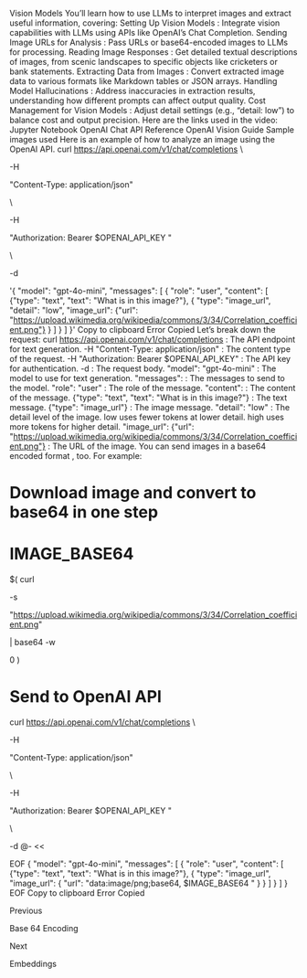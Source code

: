 Vision Models
You’ll learn how to use LLMs to interpret images and extract useful information, covering:
Setting Up Vision Models
: Integrate vision capabilities with LLMs using APIs like OpenAI’s Chat Completion.
Sending Image URLs for Analysis
: Pass URLs or base64-encoded images to LLMs for processing.
Reading Image Responses
: Get detailed textual descriptions of images, from scenic landscapes to specific objects like cricketers or bank statements.
Extracting Data from Images
: Convert extracted image data to various formats like Markdown tables or JSON arrays.
Handling Model Hallucinations
: Address inaccuracies in extraction results, understanding how different prompts can affect output quality.
Cost Management for Vision Models
: Adjust detail settings (e.g., “detail: low”) to balance cost and output precision.
Here are the links used in the video:
Jupyter Notebook
OpenAI Chat API Reference
OpenAI Vision Guide
Sample images used
Here is an example of how to analyze an image using the OpenAI API.
curl
 https://api.openai.com/v1/chat/completions 
\

  
-H
 
"Content-Type: application/json"
 
\

  
-H
 
"Authorization: Bearer 
$OPENAI_API_KEY
"
 
\

  
-d
 
'{
    "model": "gpt-4o-mini",
    "messages": [
      {
        "role": "user",
        "content": [
          {"type": "text", "text": "What is in this image?"},
          {
            "type": "image_url",
            "detail": "low",
            "image_url": {"url": "https://upload.wikimedia.org/wikipedia/commons/3/34/Correlation_coefficient.png"}
          }
        ]
      }
    ]
  }'
Copy to clipboard
Error
Copied
Let’s break down the request:
curl https://api.openai.com/v1/chat/completions
: The API endpoint for text generation.
-H "Content-Type: application/json"
: The content type of the request.
-H "Authorization: Bearer $OPENAI_API_KEY"
: The API key for authentication.
-d
: The request body.
"model": "gpt-4o-mini"
: The model to use for text generation.
"messages":
: The messages to send to the model.
"role": "user"
: The role of the message.
"content":
: The content of the message.
{"type": "text", "text": "What is in this image?"}
: The text message.
{"type": "image_url"}
: The image message.
"detail": "low"
: The detail level of the image. 
low
 uses fewer tokens at lower detail. 
high
 uses more tokens for higher detail.
"image_url": {"url": "https://upload.wikimedia.org/wikipedia/commons/3/34/Correlation_coefficient.png"}
: The URL of the image.
You can send images in a 
base64 encoded format
, too. For example:
# Download image and convert to base64 in one step


IMAGE_BASE64
=
$(
curl
 
-s
 
"https://upload.wikimedia.org/wikipedia/commons/3/34/Correlation_coefficient.png"
 
|
 base64 
-w
 
0
)



# Send to OpenAI API


curl
 https://api.openai.com/v1/chat/completions 
\

  
-H
 
"Content-Type: application/json"
 
\

  
-H
 
"Authorization: Bearer 
$OPENAI_API_KEY
"
 
\

  
-d
 @- 
<<
 
EOF
{
  "model": "gpt-4o-mini",
  "messages": [
    {
      "role": "user",
      "content": [
        {"type": "text", "text": "What is in this image?"},
        {
          "type": "image_url",
          "image_url": { "url": "data:image/png;base64,
$IMAGE_BASE64
" }
        }
      ]
    }
  ]
}
EOF
Copy to clipboard
Error
Copied














Previous




Base 64 Encoding












Next










Embeddings





